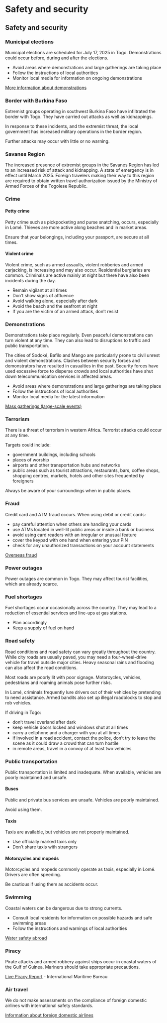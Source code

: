 # Safety and security

## Safety and security

### Municipal elections

Municipal elections are scheduled for July 17, 2025 in Togo. Demonstrations could occur before, during and after the elections.

* Avoid areas where demonstrations and large gatherings are taking place
* Follow the instructions of local authorities
* Monitor local media for information on ongoing demonstrations

[More information about demonstrations](#demonstrations)

### Border with Burkina Faso

Extremist groups operating in southwest Burkina Faso have infiltrated the border with Togo. They have carried out attacks as well as kidnappings.

In response to these incidents, and the extremist threat, the local government has increased military operations in the border region.

Further attacks may occur with little or no warning.

### Savanes Region

The increased presence of extremist groups in the Savanes Region has led to an increased risk of attack and kidnapping. A state of emergency is in effect until March 2025. Foreign travelers making their way to this region are required to obtain written travel authorization issued by the Ministry of Armed Forces of the Togolese Republic.

### Crime

#### Petty crime

Petty crime such as pickpocketing and purse snatching, occurs, especially in Lomé. Thieves are more active along beaches and in market areas.

Ensure that your belongings, including your passport, are secure at all times.

#### Violent crime

Violent crime, such as armed assaults, violent robberies and armed carjacking, is increasing and may also occur. Residential burglaries are common. Criminals are active mainly at night but there have also been incidents during the day.

* Remain vigilant at all times
* Don’t show signs of affluence
* Avoid walking alone, especially after dark
* Avoid the beach and the seafront at night
* If you are the victim of an armed attack, don’t resist

### Demonstrations

Demonstrations take place regularly. Even peaceful demonstrations can turn violent at any time. They can also lead to disruptions to traffic and public transportation.

The cities of Sodoké, Bafilo and Mango are particularly prone to civil unrest and violent demonstrations. Clashes between security forces and demonstrators have resulted in casualties in the past. Security forces have used excessive force to disperse crowds and local authorities have shut down telecommunication services in affected areas.

* Avoid areas where demonstrations and large gatherings are taking place
* Follow the instructions of local authorities
* Monitor local media for the latest information

[Mass gatherings (large-scale events)](https://travel.gc.ca/travelling/health-safety/mass-gatherings)

### Terrorism

There is a threat of terrorism in western Africa. Terrorist attacks could occur at any time.

Targets could include:

* government buildings, including schools
* places of worship
* airports and other transportation hubs and networks
* public areas such as tourist attractions, restaurants, bars, coffee shops, shopping centres, markets, hotels and other sites frequented by foreigners

Always be aware of your surroundings when in public places.

### Fraud

Credit card and ATM fraud occurs. When using debit or credit cards:

* pay careful attention when others are handling your cards
* use ATMs located in well-lit public areas or inside a bank or business
* avoid using card readers with an irregular or unusual feature
* cover the keypad with one hand when entering your PIN
* check for any unauthorized transactions on your account statements

[Overseas fraud](https://travel.gc.ca/travelling/health-safety/overseas-fraud)

### Power outages

Power outages are common in Togo. They may affect tourist facilities, which are already scarce.

### Fuel shortages

Fuel shortages occur occasionally across the country. They may lead to a reduction of essential services and line-ups at gas stations.

* Plan accordingly
* Keep a supply of fuel on hand

### Road safety

Road conditions and road safety can vary greatly throughout the country. While city roads are usually paved, you may need a four-wheel-drive vehicle for travel outside major cities. Heavy seasonal rains and flooding can also affect the road conditions.

Most roads are poorly lit with poor signage. Motorcycles, vehicles, pedestrians and roaming animals pose further risks.

In Lomé, criminals frequently lure drivers out of their vehicles by pretending to need assistance. Armed bandits also set up illegal roadblocks to stop and rob vehicles.

If driving in Togo:

* don’t travel overland after dark
* keep vehicle doors locked and windows shut at all times
* carry a cellphone and a charger with you at all times
* if involved in a road accident, contact the police, don’t try to leave the scene as it could draw a crowd that can turn hostile
* in remote areas, travel in a convoy of at least two vehicles

### Public transportation

Public transportation is limited and inadequate. When available, vehicles are poorly maintained and unsafe.

#### Buses

Public and private bus services are unsafe. Vehicles are poorly maintained.

Avoid using them.

#### Taxis

Taxis are available, but vehicles are not properly maintained.

* Use officially marked taxis only
* Don’t share taxis with strangers

#### Motorcycles and mopeds

Motorcycles and mopeds commonly operate as taxis, especially in Lomé. Drivers are often speeding.

Be cautious if using them as accidents occur.

### Swimming

Coastal waters can be dangerous due to strong currents.

* Consult local residents for information on possible hazards and safe swimming areas
* Follow the instructions and warnings of local authorities

[Water safety abroad](https://travel.gc.ca/travelling/health-safety/water-safety)

### Piracy

Pirate attacks and armed robbery against ships occur in coastal waters of the Gulf of Guinea. Mariners should take appropriate precautions.

[Live Piracy Report](https://icc-ccs.org/) - International Maritime Bureau

### Air travel

We do not make assessments on the compliance of foreign domestic airlines with international safety standards.

[Information about foreign domestic airlines](https://travel.gc.ca/air/in-flight-safety#other)